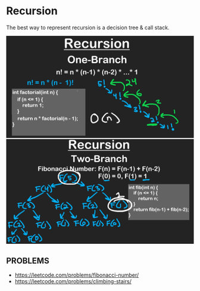 # Recursion

The best way to represent recursion is a decision tree & call stack.

<img src="recursionTree.png">
<img src="recursionTree2.png">

## PROBLEMS

- https://leetcode.com/problems/fibonacci-number/
- https://leetcode.com/problems/climbing-stairs/